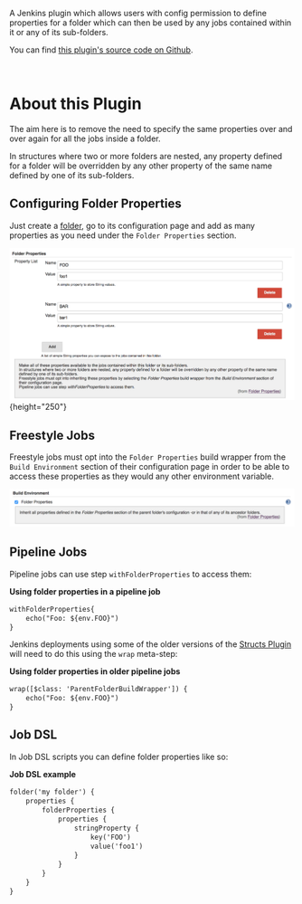A Jenkins plugin which allows users with config permission to define
properties for a folder which can then be used by any jobs contained
within it or any of its sub-folders. 

You can find [this plugin's source code on
Github](https://github.com/jenkinsci/folder-properties-plugin).

 

# About this Plugin

The aim here is to remove the need to specify the same properties over
and over again for all the jobs inside a folder.

In structures where two or more folders are nested, any property defined
for a folder will be overridden by any other property of the same name
defined by one of its sub-folders.

## Configuring Folder Properties

Just create a
[folder](https://plugins.jenkins.io/cloudbees-folder/),
go to its configuration page and add as many properties as you need
under the `Folder Properties` section.

![](docs/images/folder-properties-config.png){height="250"}

## Freestyle Jobs

Freestyle jobs must opt into the `Folder Properties` build wrapper from
the `Build Environment` section of their configuration page in order to
be able to access these properties as they would any other environment
variable.

![](docs/images/folder-properties-freestyle-config.png)

## Pipeline Jobs

Pipeline jobs can use step `withFolderProperties` to access them:

**Using folder properties in a pipeline job**

``` syntaxhighlighter-pre
withFolderProperties{
    echo("Foo: ${env.FOO}")
}
```

Jenkins deployments using some of the older versions of the [Structs
Plugin](https://plugins.jenkins.io/structs/) will need
to do this using the `wrap` meta-step:

**Using folder properties in older pipeline jobs**

``` syntaxhighlighter-pre
wrap([$class: 'ParentFolderBuildWrapper']) {
    echo("Foo: ${env.FOO}")
}
```

## Job DSL

In Job DSL scripts you can define folder properties like so:

**Job DSL example**

``` syntaxhighlighter-pre
folder('my folder') {
    properties {
        folderProperties {
            properties {
                stringProperty {
                    key('FOO')
                    value('foo1')
                }
            }
        }
    }
}
```